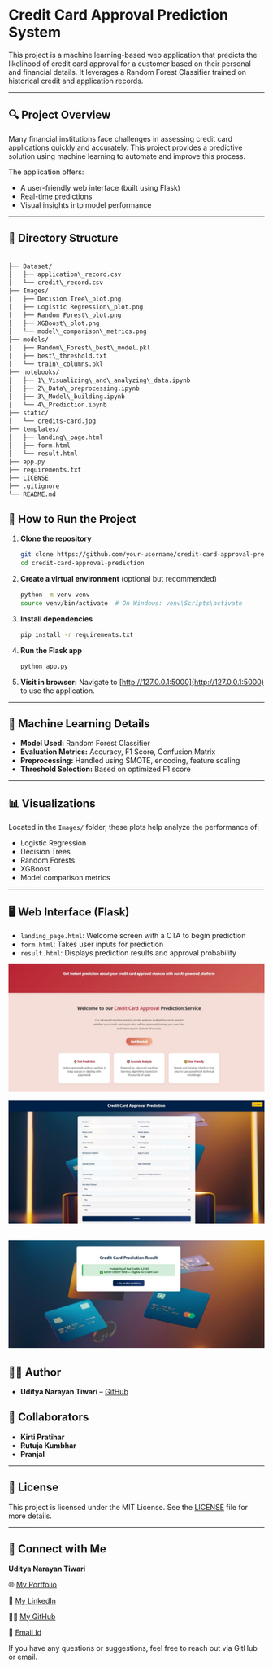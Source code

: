 # Credit Card Approval Prediction System

This project is a machine learning-based web application that predicts the likelihood of credit card approval for a customer based on their personal and financial details. It leverages a Random Forest Classifier trained on historical credit and application records.

---

## 🔍 Project Overview

Many financial institutions face challenges in assessing credit card applications quickly and accurately. This project provides a predictive solution using machine learning to automate and improve this process.

The application offers:
- A user-friendly web interface (built using Flask)
- Real-time predictions
- Visual insights into model performance

---

## 📁 Directory Structure

```

├── Dataset/
│   ├── application\_record.csv
│   └── credit\_record.csv
├── Images/
│   ├── Decision Tree\_plot.png
│   ├── Logistic Regression\_plot.png
│   ├── Random Forest\_plot.png
│   ├── XGBoost\_plot.png
│   └── model\_comparison\_metrics.png
├── models/
│   ├── Random\_Forest\_best\_model.pkl
│   ├── best\_threshold.txt
│   └── train\_columns.pkl
├── notebooks/
│   ├── 1\_Visualizing\_and\_analyzing\_data.ipynb
│   ├── 2\_Data\_preprocessing.ipynb
│   ├── 3\_Model\_building.ipynb
│   └── 4\_Prediction.ipynb
├── static/
│   └── credits-card.jpg
├── templates/
│   ├── landing\_page.html
│   ├── form.html
│   └── result.html
├── app.py
├── requirements.txt
├── LICENSE
├── .gitignore
└── README.md

````

## 🚀 How to Run the Project

1. **Clone the repository**  
   ```bash
   git clone https://github.com/your-username/credit-card-approval-prediction.git
   cd credit-card-approval-prediction


2. **Create a virtual environment** (optional but recommended)

   ```bash
   python -m venv venv
   source venv/bin/activate  # On Windows: venv\Scripts\activate
   ```

3. **Install dependencies**

   ```bash
   pip install -r requirements.txt
   ```

4. **Run the Flask app**

   ```bash
   python app.py
   ```

5. **Visit in browser:**
   Navigate to [http://127.0.0.1:5000](http://127.0.0.1:5000) to use the application.

---

## 🧠 Machine Learning Details

* **Model Used:** Random Forest Classifier
* **Evaluation Metrics:** Accuracy, F1 Score, Confusion Matrix
* **Preprocessing:** Handled using SMOTE, encoding, feature scaling
* **Threshold Selection:** Based on optimized F1 score

---

## 📊 Visualizations

Located in the `Images/` folder, these plots help analyze the performance of:

* Logistic Regression
* Decision Trees
* Random Forests
* XGBoost
* Model comparison metrics

---

## 🖥️ Web Interface (Flask)

* `landing_page.html`: Welcome screen with a CTA to begin prediction
* `form.html`: Takes user inputs for prediction
* `result.html`: Displays prediction results and approval probability

![alt text](<static\landing_page.jpg>)

![alt text](<static\Input_page.jpg>)

![alt text](<static\result_page.jpg>)
---

## 👨‍💻 Author

* **Uditya Narayan Tiwari** – [GitHub](https://github.com/udityamerit)

## 🤝 Collaborators

* **Kirti Pratihar**
* **Rutuja Kumbhar**
* **Pranjal**

---

## 📄 License

This project is licensed under the MIT License. See the [LICENSE](LICENSE) file for more details.

---

## 📧 Connect with Me

**Uditya Narayan Tiwari**

🌐 [My Portfolio](https://udityanarayantiwari.netlify.app/)

💼 [My LinkedIn](https://www.linkedin.com/in/uditya-narayan-tiwari-562332289/)

👨‍💻 [My GitHub](https://github.com/udityamerit)

📧 [Email Id](uditmerit@gmail.com)



If you have any questions or suggestions, feel free to reach out via GitHub or email.
